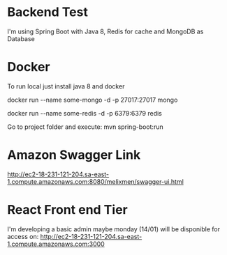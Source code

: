 # Backend Test

I'm using Spring Boot with Java 8, Redis for cache and MongoDB as Database

# Docker
To run local just install java 8 and docker

docker run --name some-mongo -d -p 27017:27017 mongo

docker run --name some-redis -d -p 6379:6379 redis

Go to project folder and execute:
mvn spring-boot:run


# Amazon Swagger Link
http://ec2-18-231-121-204.sa-east-1.compute.amazonaws.com:8080/melixmen/swagger-ui.html

# React Front end Tier
I'm developing a basic admin maybe monday (14/01) will be disponible for access on: 
http://ec2-18-231-121-204.sa-east-1.compute.amazonaws.com:3000
